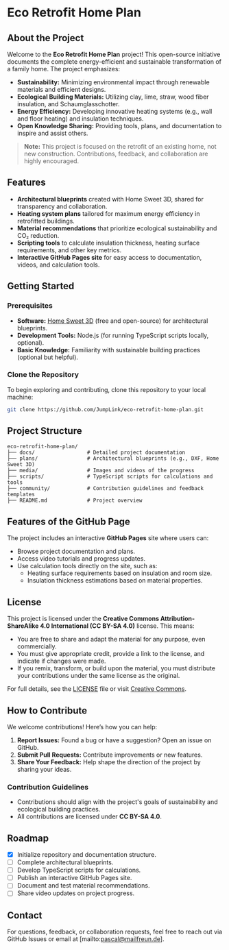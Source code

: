 # Eco Retrofit Home Plan

## About the Project

Welcome to the **Eco Retrofit Home Plan** project! This open-source initiative documents the complete energy-efficient and sustainable transformation of a family home. The project emphasizes:

- **Sustainability:** Minimizing environmental impact through renewable materials and efficient designs.
- **Ecological Building Materials:** Utilizing clay, lime, straw, wood fiber insulation, and Schaumglasschotter.
- **Energy Efficiency:** Developing innovative heating systems (e.g., wall and floor heating) and insulation techniques.
- **Open Knowledge Sharing:** Providing tools, plans, and documentation to inspire and assist others.

> **Note:** This project is focused on the retrofit of an existing home, not new construction. Contributions, feedback, and collaboration are highly encouraged.

## Features

- **Architectural blueprints** created with Home Sweet 3D, shared for transparency and collaboration.
- **Heating system plans** tailored for maximum energy efficiency in retrofitted buildings.
- **Material recommendations** that prioritize ecological sustainability and CO₂ reduction.
- **Scripting tools** to calculate insulation thickness, heating surface requirements, and other key metrics.
- **Interactive GitHub Pages site** for easy access to documentation, videos, and calculation tools.

## Getting Started

### Prerequisites
- **Software:** [Home Sweet 3D](http://www.homesweethome3d.com/) (free and open-source) for architectural blueprints.
- **Development Tools:** Node.js (for running TypeScript scripts locally, optional).
- **Basic Knowledge:** Familiarity with sustainable building practices (optional but helpful).

### Clone the Repository
To begin exploring and contributing, clone this repository to your local machine:
```bash
git clone https://github.com/JumpLink/eco-retrofit-home-plan.git
```

## Project Structure

```plaintext
eco-retrofit-home-plan/
├── docs/                 # Detailed project documentation
├── plans/                # Architectural blueprints (e.g., DXF, Home Sweet 3D)
├── media/                # Images and videos of the progress
├── scripts/              # TypeScript scripts for calculations and tools
├── community/            # Contribution guidelines and feedback templates
├── README.md             # Project overview
```

## Features of the GitHub Page

The project includes an interactive **GitHub Pages** site where users can:
- Browse project documentation and plans.
- Access video tutorials and progress updates.
- Use calculation tools directly on the site, such as:
  - Heating surface requirements based on insulation and room size.
  - Insulation thickness estimations based on material properties.

## License

This project is licensed under the **Creative Commons Attribution-ShareAlike 4.0 International (CC BY-SA 4.0)** license. This means:

- You are free to share and adapt the material for any purpose, even commercially.
- You must give appropriate credit, provide a link to the license, and indicate if changes were made.
- If you remix, transform, or build upon the material, you must distribute your contributions under the same license as the original.

For full details, see the [LICENSE](./LICENSE) file or visit [Creative Commons](https://creativecommons.org/licenses/by-sa/4.0/).

## How to Contribute

We welcome contributions! Here’s how you can help:

1. **Report Issues:** Found a bug or have a suggestion? Open an issue on GitHub.
2. **Submit Pull Requests:** Contribute improvements or new features.
3. **Share Your Feedback:** Help shape the direction of the project by sharing your ideas.

### Contribution Guidelines

- Contributions should align with the project's goals of sustainability and ecological building practices.
- All contributions are licensed under **CC BY-SA 4.0**.

## Roadmap

- [x] Initialize repository and documentation structure.
- [ ] Complete architectural blueprints.
- [ ] Develop TypeScript scripts for calculations.
- [ ] Publish an interactive GitHub Pages site.
- [ ] Document and test material recommendations.
- [ ] Share video updates on project progress.

## Contact

For questions, feedback, or collaboration requests, feel free to reach out via GitHub Issues or email at [mailto:pascal@mailfreun.de].
